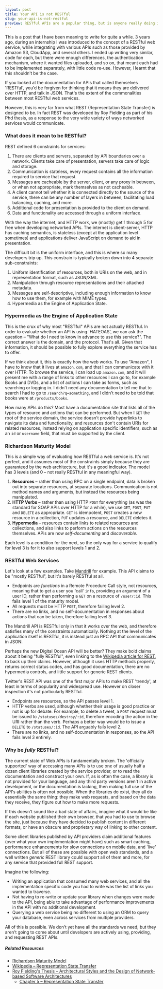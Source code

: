 ```yaml
---
layout: post
title: Your API is not RESTful
slug: your-api-is-not-restful
preview: RESTful APIs are a popular thing, but is anyone really doing it properly? This post highlights some common flaws in RESTful APIs, and explains why it's important that we improve them beyond the current standard.
---
```


This is a post that I have been meaning to write for quite a while. 3 years ago, during an internship I was introduced to the concept of a RESTful web service, while integrating with various APIs such as those provided by Amazon S3, CloudApp, and several others. I ended up writing very similar, code for each, but there were enough differences, the authentication mechanism, where it wanted files uploaded, and so on, that meant each had to be implemented separately, with little code re-use. However, I learnt that this shouldn't be the case.

If you looked at the documentation for APIs that called themselves 'RESTful', you'd be forgiven for thinking that it means they are delivered over HTTP, and talk in JSON. That's the extent of the commonalities between most RESTful web services.

However, this is very far from what REST (Representation State Transfer) is designed to be. In fact REST was developed by Roy Fielding as part of his Phd thesis, as a response to the very wide variety of ways networked services would communicate.

### What does it mean to be RESTful?

REST defined 6 constraints for services:

1. There are clients and servers, separated by API boundaries over a network. Clients take care of presentation, servers take care of logic and storage.
2. Communication is stateless, every request contains all the information required to service that request.
3. Messages are cacheable by the server, client, or any proxy in between, or when not appropriate, mark themselves as not cacheable.
4. A client cannot tell whether it is connected directly to the source of the service, there can be any number of layers in between, facilitating load balancing, caching, and more.
5. Additional code for presentation is provided to the client on demand.
6. Data and functionality are accessed through a uniform interface.

With the way the internet, and HTTP work, we (mostly) get 1 through 5 for free when developing networked APIs. The internet is client-server, HTTP has caching semantics, is stateless (except at the application level sometimes) and applications deliver JavaScript on demand to aid in presentation.

The difficult bit is the uniform interface, and this is where so many developers trip up. This constrain is typically broken down into 4 separate sub-constraints:

1. Uniform identification of resources, both in URIs on the web, and in representation format, such as JSON/XML.
2. Manipulation through resource representations and their attached metadata.
3. Messages are self-descriptive, including enough information to know how to use them, for example with MIME types.
4. Hypermedia as the Engine of Application State.


### Hypermedia as the Engine of Application State

This is the crux of why most "RESTful" APIs are not actually RESTful. In order to evaluate whether an API is using 'HATEOAS', we can ask the question – "What do I need to know in advance to use this service?". The correct answer is the domain, and the protocol. That's all. Given that information, it should be possible to fully explore everything the service has to offer.

If we think about it, this is exactly how the web works. To use "Amazon", I have to know that it lives at `amazon.com`, and that I can communicate with it over HTTP. To browse the service, I can load up `amazon.com`, and it will present me with a range of links to other resources I can go to, for example Books and DVDs, and a list of actions I can take as forms, such as searching or logging in. I didn't need any documentation to tell me that to search I had to go to `/search?q=something`, and I didn't need to be told that books were at `/products/books`.

How many APIs do this? Most have a documentation site that lists all of the types of resource and actions that can be performed. But when I `GET` the root of the service domain, the service doesn't provide hyperlinks to navigate its data and functionality, and resources don't contain URIs for related resources, instead relying on application specific identifiers, such as an `id` or `username` field, that must be supported by the client.

### Richardson Maturity Model

This is a simple way of evaluating how RESTful a web service is. It's not perfect, and it assumes most of the constraints simply because they are guaranteed by the web architecture, but it's a good indicator. The model has 3 levels (and 0 – not really RESTful in any meaningful way).

1. **Resources** – rather than using RPC on a single endpoint, data is broken out into separate resources, at separate locations. Communication is not method names and arguments, but instead the resources being manipulated.
2. **HTTP Verbs** – rather than using HTTP `POST` for everything (as was the standard for SOAP APIs over HTTP for a while), we use `GET`, `POST`, `PUT` and `DELETE` as appropriate. `GET` is idempotent, `POST` creates a new resource in a collection, `PUT` updates a resource, and `DELETE` deletes it.
3. **Hypermedia** – resources contain links to related resources and collections, and also links to perform actions on the resources themselves. APIs are now *self-documenting* and *discoverable*.

Each level is a condition for the next, so the only way for a service to qualify for level 3 is for it to also support levels 1 and 2.



### RESTful Web Services

Let's look at a few examples. Take [Mandrill](https://mandrillapp.com/api/docs) for example. This API claims to be "mostly RESTful", but it's barely RESTful at all.

 - Endpoints are *functions* in a Remote Procedure Call style, not resources, meaning that to get a user you 'call' `info`, providing an argument of a user ID, rather than performing a `GET` on a resource of `/user/:id`. This fails level 1 of the maturity model.
 - All requests must be HTTP `POST`, therefore failing level 2.
 - There are no links, and no self-documentation in responses about actions that can be taken, therefore failing level 3.

The Mandrill API is RESTful only in that it works over the web, and therefore satisfies many of the constraints automatically. Nothing at the level of the application itself is RESTful, it is instead just an RPC API that communicates in JSON.

Perhaps the new Digital Ocean API will be better? They make bold claims about it being "fully RESTful", even linking to the [Wikipedia article for REST](https://en.wikipedia.org/wiki/Representational_state_transfer), to back up their claims. However, although it uses HTTP methods properly, returns correct status codes, and has good documentation, there are no hypermedia controls, and little support for generic REST clients.

Twitter's REST API was one of the first major APIs to make REST 'trendy', at least in terms of popularity and widespread use. However on closer inspection it's not particularly RESTful.

 - Endpoints are resources, so the API passes level 1.
 - HTTP verbs are used, although whether their usage is good practice or not is up for debate. For example, to delete a tweet, a `POST` request must be issued to `/statuses/destroy/:id`, therefore encoding the action in the URI rather than the verb. Perhaps a better way would be to issue a `DELETE` to `/statuses/:id`. The API arguably fails level 2.
 - There are no links, and no self-documentation in responses, so the API fails level 3 entirely.


### Why be *fully* RESTful?

The current state of Web APIs is fundamentally broken. The 'officially supported' way of accessing many APIs is to use one of usually half a dozen client libraries created by the service provider, or to read the documentation and construct your own. If, as is often the case, a library is not provided for your language, and any third party versions aren't in active development, or the documentation is lacking, then making full use of the API's abilities is often not possible. When the libraries do exist, they all do essentially the same thing: they make web requests, and based on the data they receive, they figure out how to make more requests.

If this doesn't sound like a bad state of affairs, imagine what it would be like if each website published their own browser, that you had to use to browse the site, just because they have decided to publish content in different formats, or have an obscure and proprietary way of linking to other content.

Some client libraries published by API providers claim additional features (over what your own implementation might have) such as smart caching, performance enhancements for slow connections on mobile data, and 'live' connections. But all of these are possible with open web standards, and a well written *generic* REST library could support all of them and more, for any service that provided full REST support.

Imagine the following:

 - Writing an application that consumed many web services, and all the implementation specific code you had to write was the list of links you wanted to traverse.
 - Not having to re-write or update your library when changes were made to the API, being able to take advantage of performance improvements in the API with no additional development.
 - Querying a web service being no different to using an ORM to query your database, even across services from multiple providers.

All of this is possible. We don't yet have all the standards we need, but they aren't going to come about until developers are actively using, providing, and requesting REST APIs.


##### Related Resources

 - [Richardson Maturity Model](http://martinfowler.com/articles/richardsonMaturityModel.html)
 - [Wikipedia – Representation State Transfer](https://en.wikipedia.org/wiki/Representational_state_transfer)
 - [Roy Fielding's Thesis – Architectural Styles and
the Design of Network-based Software Architectures](https://www.ics.uci.edu/~fielding/pubs/dissertation/top.htm)
    - [Chapter 5 – Representation State Transfer](https://www.ics.uci.edu/~fielding/pubs/dissertation/rest_arch_style.htm)